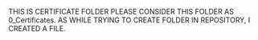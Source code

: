 THIS IS CERTIFICATE FOLDER
PLEASE CONSIDER THIS FOLDER AS 0_Certificates.
AS WHILE TRYING TO CREATE FOLDER IN REPOSITORY, I CREATED A FILE.
